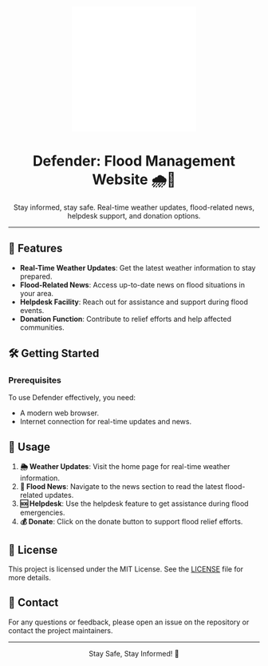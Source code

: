 <p align="center">
  <img src="images/Defender_logo.png" alt="Defender Logo" height="250">
</p>

<h1 align="center">Defender: Flood Management Website 🌧️🌊</h1>

<p align="center">
  Stay informed, stay safe. Real-time weather updates, flood-related news, helpdesk support, and donation options.
</p>

---

## 🌟 Features

- **Real-Time Weather Updates**: Get the latest weather information to stay prepared.
- **Flood-Related News**: Access up-to-date news on flood situations in your area.
- **Helpdesk Facility**: Reach out for assistance and support during flood events.
- **Donation Function**: Contribute to relief efforts and help affected communities.

## 🛠️ Getting Started

### Prerequisites

To use Defender effectively, you need:

- A modern web browser.
- Internet connection for real-time updates and news.

## 📖 Usage

1. **🌦️ Weather Updates**: Visit the home page for real-time weather information.
2. **📰 Flood News**: Navigate to the news section to read the latest flood-related updates.
3. **🆘 Helpdesk**: Use the helpdesk feature to get assistance during flood emergencies.
4. **💰 Donate**: Click on the donate button to support flood relief efforts.



## 📜 License

This project is licensed under the MIT License. See the [LICENSE](LICENSE) file for more details.

## 📧 Contact

For any questions or feedback, please open an issue on the repository or contact the project maintainers.

---

<p align="center">Stay Safe, Stay Informed! 🌈</p>
